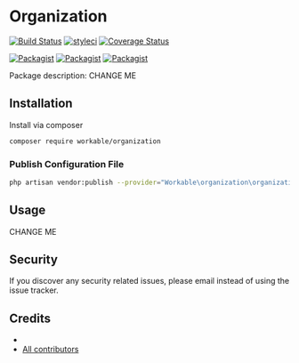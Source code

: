 # Organization

[![Build Status](https://travis-ci.org/workable/organization.svg?branch=master)](https://travis-ci.org/workable/organization)
[![styleci](https://styleci.io/repos/CHANGEME/shield)](https://styleci.io/repos/CHANGEME)
[![Coverage Status](https://coveralls.io/repos/github/workable/organization/badge.svg?branch=master)](https://coveralls.io/github/workable/organization?branch=master)

[![Packagist](https://img.shields.io/packagist/v/workable/organization.svg)](https://packagist.org/packages/workable/organization)
[![Packagist](https://poser.pugx.org/workable/organization/d/total.svg)](https://packagist.org/packages/workable/organization)
[![Packagist](https://img.shields.io/packagist/l/workable/organization.svg)](https://packagist.org/packages/workable/organization)

Package description: CHANGE ME

## Installation

Install via composer
```bash
composer require workable/organization
```

### Publish Configuration File

```bash
php artisan vendor:publish --provider="Workable\organization\organizationServiceProvider" --tag="config"
```

## Usage

CHANGE ME

## Security

If you discover any security related issues, please email 
instead of using the issue tracker.

## Credits

- [](https://github.com/workable/organization)
- [All contributors](https://github.com/workable/organization/graphs/contributors)
